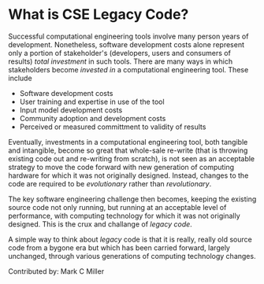 # What is CSE Legacy Code?

Successful computational engineering tools involve many person years of development. Nonetheless, software
development costs alone represent only a portion of stakeholder's (developers, users and consumers of results)
*total investment* in such tools. There are many ways in which stakeholders become *invested in* a computational
engineering tool. These include

* Software development costs
* User training and expertise in use of the tool
* Input model development costs
* Community adoption and development costs
* Perceived or measured committment to validity of results

Eventually, investments in a computational engineering tool, both tangible and intangible, become so great that
whole-sale re-write (that is throwing existing code out and re-writing from scratch), is not seen as an acceptable
strategy to move the code forward with new generation of computing hardware for which it was not originally designed.
Instead, changes to the code are required to be *evolutionary* rather than *revolutionary*.

The key software engineering challenge then becomes, keeping the existing source code not only running, but running at
an acceptable level of performance, with computing technology for which it was not originally designed. This is the
crux and challange of *legacy code*.

A simple way to think about *legacy* code is that it is really, really old source code from a bygone era but which
has been carried forward, largely unchanged, through various generations of computing technology changes.

Contributed by: Mark C Miller
